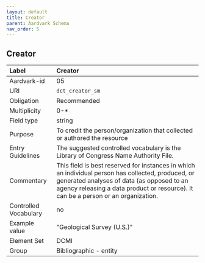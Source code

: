 ```yaml
---
layout: default
title: Creator
parent: Aardvark Schema
nav_order: 5
---
```


## Creator

| Label                 | Creator                 |
|:----------------------|:------------------------|
| Aardvark-id           | 05                      |
| URI                   | `dct_creator_sm`        |
| Obligation            | Recommended             |
| Multiplicity          | 0-\*                    |
| Field type            | string                  |
| Purpose               | To credit the person/organization that collected or authored the resource |
| Entry Guidelines      | The suggested controlled vocabulary is the Library of Congress Name Authority File. |
| Commentary            | This field is best reserved for instances in which an individual person has collected, produced, or generated analyses of data (as opposed to an agency releasing a data product or resource). It can be a person or an organization. |
| Controlled Vocabulary | no                      |
| Example value         | "Geological Survey (U.S.)" |
| Element Set           | DCMI                    |
| Group                 | Bibliographic - entity  |
